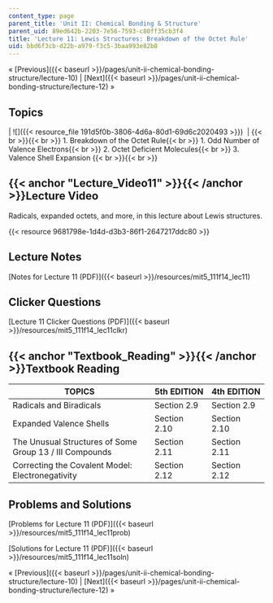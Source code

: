 ```yaml
---
content_type: page
parent_title: 'Unit II: Chemical Bonding & Structure'
parent_uid: 89ed642b-2203-7e56-7593-c80ff35cb3f4
title: 'Lecture 11: Lewis Structures: Breakdown of the Octet Rule'
uid: bbd6f3cb-d22b-a979-f3c5-3baa993e82b8
---
```


« [Previous]({{< baseurl >}}/pages/unit-ii-chemical-bonding-structure/lecture-10) | [Next]({{< baseurl >}}/pages/unit-ii-chemical-bonding-structure/lecture-12) »

Topics
------

| ![]({{< resource_file 191d5f0b-3806-4d6a-80d1-69d6c2020493 >}})  |  {{< br >}}{{< br >}} 1.  Breakdown of the Octet Rule{{< br >}}    1.  Odd Number of Valence Electrons{{< br >}}    2.  Octet Deficient Molecules{{< br >}}    3.  Valence Shell Expansion {{< br >}}{{< br >}}  

{{< anchor "Lecture_Video11" >}}{{< /anchor >}}Lecture Video
------------------------------------------------------------

Radicals, expanded octets, and more, in this lecture about Lewis structures.

{{< resource 9681798e-1d4d-d3b3-86f1-2647217ddc80 >}}

Lecture Notes
-------------

[Notes for Lecture 11 (PDF)]({{< baseurl >}}/resources/mit5_111f14_lec11)

Clicker Questions
-----------------

[Lecture 11 Clicker Questions (PDF)]({{< baseurl >}}/resources/mit5_111f14_lec11clkr)

{{< anchor "Textbook_Reading" >}}{{< /anchor >}}Textbook Reading
----------------------------------------------------------------

| TOPICS | 5th EDITION | 4th EDITION |
| --- | --- | --- |
| Radicals and Biradicals | Section 2.9 | Section 2.9 |
| Expanded Valence Shells | Section 2.10 | Section 2.10 |
| The Unusual Structures of Some Group 13 / III Compounds | Section 2.11 | Section 2.11 |
| Correcting the Covalent Model: Electronegativity | Section 2.12 | Section 2.12 

Problems and Solutions
----------------------

[Problems for Lecture 11 (PDF)]({{< baseurl >}}/resources/mit5_111f14_lec11prob)

[Solutions for Lecture 11 (PDF)]({{< baseurl >}}/resources/mit5_111f14_lec11soln)

« [Previous]({{< baseurl >}}/pages/unit-ii-chemical-bonding-structure/lecture-10) | [Next]({{< baseurl >}}/pages/unit-ii-chemical-bonding-structure/lecture-12) »
